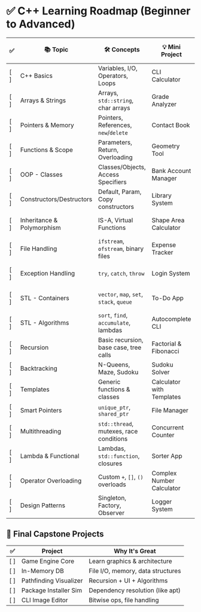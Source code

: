# ✅ C++ Learning Roadmap (Beginner to Advanced)

| ✅ | 📚 Topic | 🛠️ Concepts | 💡 Mini Project | 🔥 Challenge Project |
|----|----------|--------------|------------------|-----------------------|
| [ ] | C++ Basics | Variables, I/O, Operators, Loops | CLI Calculator | Word Guess Game (Hangman) |
| [ ] | Arrays & Strings | Arrays, `std::string`, char arrays | Grade Analyzer | Text Editor (CLI) |
| [ ] | Pointers & Memory | Pointers, References, `new`/`delete` | Contact Book | String Compressor |
| [ ] | Functions & Scope | Parameters, Return, Overloading | Geometry Tool | Recursive Pattern Printer |
| [ ] | OOP - Classes | Classes/Objects, Access Specifiers | Bank Account Manager | Shopping Cart System |
| [ ] | Constructors/Destructors | Default, Param, Copy constructors | Library System | Inventory System |
| [ ] | Inheritance & Polymorphism | IS-A, Virtual Functions | Shape Area Calculator | Ride Booking System |
| [ ] | File Handling | `ifstream`, `ofstream`, binary files | Expense Tracker | Mini DB CLI App |
| [ ] | Exception Handling | `try`, `catch`, `throw` | Login System | Custom Error Class Demo |
| [ ] | STL - Containers | `vector`, `map`, `set`, `stack`, `queue` | To-Do App | Social Feed (STL-based) |
| [ ] | STL - Algorithms | `sort`, `find`, `accumulate`, lambdas | Autocomplete CLI | Voting System |
| [ ] | Recursion | Basic recursion, base case, tree calls | Factorial & Fibonacci | Tower of Hanoi |
| [ ] | Backtracking | N-Queens, Maze, Sudoku | Sudoku Solver | N-Queens Visualizer |
| [ ] | Templates | Generic functions & classes | Calculator with Templates | Type-Safe Stack |
| [ ] | Smart Pointers | `unique_ptr`, `shared_ptr` | File Manager | Memory Tracker |
| [ ] | Multithreading | `std::thread`, mutexes, race conditions | Concurrent Counter | Task Scheduler |
| [ ] | Lambda & Functional | Lambdas, `std::function`, closures | Sorter App | Pipeline Builder |
| [ ] | Operator Overloading | Custom `+`, `[]`, `()` overloads | Complex Number Calculator | Matrix Class |
| [ ] | Design Patterns | Singleton, Factory, Observer | Logger System | Plugin Loader |

## 🧠 Final Capstone Projects

| ✅ | Project | Why It's Great |
|----|---------|----------------|
| [ ] | Game Engine Core | Learn graphics & architecture |
| [ ] | In-Memory DB | File I/O, memory, data structures |
| [ ] | Pathfinding Visualizer | Recursion + UI + Algorithms |
| [ ] | Package Installer Sim | Dependency resolution (like apt) |
| [ ] | CLI Image Editor | Bitwise ops, file handling |
